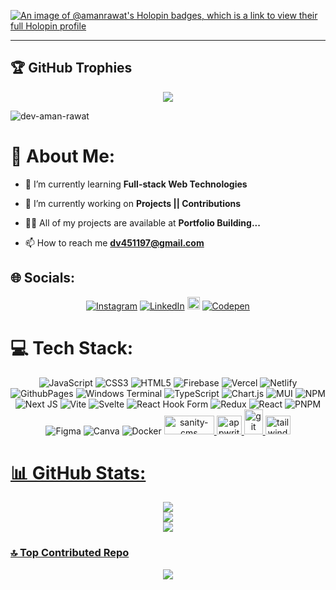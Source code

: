 [![An image of @amanrawat's Holopin badges, which is a link to view their full Holopin profile](https://holopin.me/amanrawat)](https://holopin.io/@amanrawat)
<hr>

## 🏆 GitHub Trophies
<div align="center">
  
![](https://github-profile-trophy.vercel.app/?username=amanr-dev&theme=radical&no-frame=true&no-bg=false&margin-w=4)
</div>
  
<div align="left">
<img src="https://komarev.com/ghpvc/?username=dev-aman-rawat&label=Profile%20views&color=1F6FEB&style=for-the-badge" alt="dev-aman-rawat" />

# 💫 About Me:
  
- 🌱 I’m currently learning **Full-stack Web Technologies**

- 🔭 I’m currently working on **Projects || Contributions** 
  
- 👨‍💻 All of my projects are available at **Portfolio Building...**
  
- 📫 How to reach me **dv451197@gmail.com**
  
</div>


## 🌐 Socials:
<div align="center">

[![Instagram](https://img.shields.io/badge/Instagram-%23E4405F.svg?logo=Instagram&logoColor=white)](https://instagram.com/_aman._.dev_) [![LinkedIn](https://img.shields.io/badge/LinkedIn-%230077B5.svg?logo=linkedin&logoColor=white)](https://linkedin.com/in/amanrawat09) <a href="https://twitter.com/amanrdev" target="blank"><img align="" src="https://toppng.com/uploads/preview/twitter-x-new-logo-icon-png-11692480121koxvq54was.webp" alt="aman" height="" width="20" /></a> [![Codepen](https://img.shields.io/badge/Codepen-000000?style=for-the-badge&logo=codepen&logoColor=white)](https://codepen.io/dev-aman-rawat) 
</div>

# 💻 Tech Stack:
<div align="center">
  
![JavaScript](https://img.shields.io/badge/javascript-%23323330.svg?style=for-the-badge&logo=javascript&logoColor=%23F7DF1E) ![CSS3](https://img.shields.io/badge/css3-%231572B6.svg?style=for-the-badge&logo=css3&logoColor=white) ![HTML5](https://img.shields.io/badge/html5-%23E34F26.svg?style=for-the-badge&logo=html5&logoColor=white) ![Firebase](https://img.shields.io/badge/firebase-%23039BE5.svg?style=for-the-badge&logo=firebase) ![Vercel](https://img.shields.io/badge/vercel-%23000000.svg?style=for-the-badge&logo=vercel&logoColor=white) ![Netlify](https://img.shields.io/badge/netlify-%23000000.svg?style=for-the-badge&logo=netlify&logoColor=#00C7B7) ![GithubPages](https://img.shields.io/badge/github%20pages-121013?style=for-the-badge&logo=github&logoColor=white) ![Windows Terminal](https://img.shields.io/badge/Windows%20Terminal-%234D4D4D.svg?style=for-the-badge&logo=windows-terminal&logoColor=white) ![TypeScript](https://img.shields.io/badge/typescript-%23007ACC.svg?style=for-the-badge&logo=typescript&logoColor=white) ![Chart.js](https://img.shields.io/badge/chart.js-F5788D.svg?style=for-the-badge&logo=chart.js&logoColor=white) ![MUI](https://img.shields.io/badge/MUI-%230081CB.svg?style=for-the-badge&logo=mui&logoColor=white) ![NPM](https://img.shields.io/badge/NPM-%23CB3837.svg?style=for-the-badge&logo=npm&logoColor=white) ![Next JS](https://img.shields.io/badge/Next-black?style=for-the-badge&logo=next.js&logoColor=white) ![Vite](https://img.shields.io/badge/vite-%23646CFF.svg?style=for-the-badge&logo=vite&logoColor=white) ![Svelte](https://img.shields.io/badge/svelte-%23f1413d.svg?style=for-the-badge&logo=svelte&logoColor=white) ![React Hook Form](https://img.shields.io/badge/React%20Hook%20Form-%23EC5990.svg?style=for-the-badge&logo=reacthookform&logoColor=white) ![Redux](https://img.shields.io/badge/redux-%23593d88.svg?style=for-the-badge&logo=redux&logoColor=white) ![React](https://img.shields.io/badge/react-%2320232a.svg?style=for-the-badge&logo=react&logoColor=%2361DAFB) ![PNPM](https://img.shields.io/badge/pnpm-%234a4a4a.svg?style=for-the-badge&logo=pnpm&logoColor=f69220) ![Figma](https://img.shields.io/badge/figma-%23F24E1E.svg?style=for-the-badge&logo=figma&logoColor=white) ![Canva](https://img.shields.io/badge/Canva-%2300C4CC.svg?style=for-the-badge&logo=Canva&logoColor=white) ![Docker](https://img.shields.io/badge/docker-%230db7ed.svg?style=for-the-badge&logo=docker&logoColor=white)
 <a href="https://www.sanity.io" target="_blank" rel="noreferrer"> <img src="https://buglelab.io/images/sanity.webp" alt="sanity-cms" width="80" height="30"/> </a>
   <a href="https://appwrite.io" target="_blank" rel="noreferrer"> <img src="https://www.vectorlogo.zone/logos/appwriteio/appwriteio-icon.svg" alt="appwrite" width="40" height="30"/> </a> 
   <a href="https://git-scm.com/" target="_blank" rel="noreferrer"> <img src="https://www.vectorlogo.zone/logos/git-scm/git-scm-icon.svg" alt="git" width="30" height="40"/> </a>
    <a href="https://tailwindcss.com/" target="_blank" rel="noreferrer"> <img src="https://www.vectorlogo.zone/logos/tailwindcss/tailwindcss-icon.svg" alt="tailwind" width="40" height="30"/> 
</div>

# 📊 GitHub Stats:
<div align="center"> 
  
![](https://github-readme-stats.vercel.app/api?username=amanr-dev&theme=dark&hide_border=true&include_all_commits=true&count_private=true)<br/>
![](https://github-readme-streak-stats.herokuapp.com/?user=amanr-dev&theme=dark&hide_border=true)<br/>
![](https://github-readme-stats.vercel.app/api/top-langs/?username=amanr-dev&theme=dark&hide_border=true&include_all_commits=true&count_private=true&layout=compact)
</div>


### 🔝 Top Contributed Repo
<div align="center">
  
![](https://github-contributor-stats.vercel.app/api?username=amanr-dev&limit=10&theme=dracula&combine_all_yearly_contributions=true)
</div>
